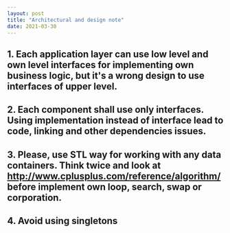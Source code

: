 ```yaml
---
layout: post
title: "Architectural and design note"
date: 2021-03-30
---
```


## 1. Each application layer can use low level and own level interfaces for implementing own business logic, but it's a wrong design to use interfaces of upper level.

## 2. Each component shall use only interfaces. Using implementation instead of interface lead to code, linking and other dependencies issues.

## 3. Please, use STL way for working with any data containers. Think twice and look at http://www.cplusplus.com/reference/algorithm/ before implement own loop, search, swap or corporation.

## 4. Avoid using singletons
